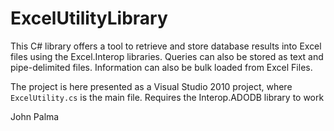 # ExcelUtilityLibrary



This C# library offers a tool to retrieve and store database results into Excel files using the Excel.Interop libraries. Queries can also be stored as text and pipe-delimited files.
Information can also be bulk loaded from Excel Files.

The project is here presented as a Visual Studio 2010 project, where `ExcelUtility.cs` is the main file. Requires the Interop.ADODB library to work

John Palma
